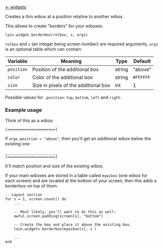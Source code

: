 [<- widgets](https://github.com/copycat-killer/lain/wiki/Widgets)

Creates a thin wibox at a position relative to another wibox.

This allows to create "borders" for your wiboxes.

	lain.widget.borderbox(relbox, s, args)

`relbox` and `s` (an integer being screen number) are required arguments, `args` is an optional table
which can contain:

Variable | Meaning | Type | Default
--- | --- | --- | ---
`position` | Position of the additional box | string | "above"
`color` | Color of the additional box | string | `#FFFFFF`
`size` | Size in pixels of the additional box | int | 1

Possible values for `.position`: `top`, `bottom`, `left` and `right`.

### Example usage

Think of this as a wibox:

	[======================]

If `args.position = "above"`, then you'll get an additional wibox below
the existing one:

	________________________
	[======================]

It'll match position and size of the existing wibox.

If your main wiboxes are stored in a table called `mywibox` (one wibox
for each screen) and are located at the bottom of your screen, then this
adds a borderbox on top of them:

    -- Layout section
	for s = 1, screen.count() do
        ...

	    -- Most likely, you'll want to do this as well:
	    awful.screen.padding(screen[s], "bottom")

	    -- Create the box and place it above the existing box.
	    lain.widgets.borderbox(mywibox[s], s )

        ...
	end